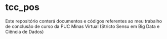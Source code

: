 # tcc_pos
Este repositório conterá documentos e códigos referentes ao meu trabalho de conclusão de curso da PUC Minas Virtual (Stricto Sensu  em Big Data e Ciência de Dados)
